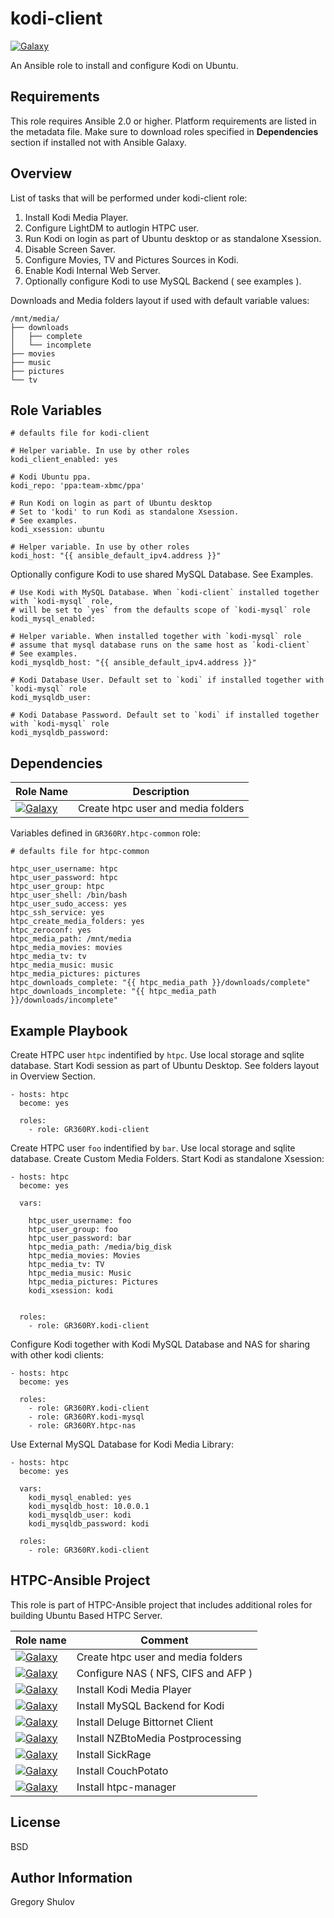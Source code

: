 kodi-client
===========

[![Galaxy](http://img.shields.io/badge/galaxy-GR360RY.kodi--client-green.svg?style=flat-square)](https://galaxy.ansible.com/list#/roles/3098)

An Ansible role to install and configure Kodi on Ubuntu.

Requirements
------------

This role requires Ansible 2.0 or higher. Platform requirements are listed in the metadata file.
Make sure to download roles specified in **Dependencies** section if installed not with Ansible Galaxy.

Overview
--------

List of tasks that will be performed under kodi-client role:

1. Install Kodi Media Player.
2. Configure LightDM to autlogin HTPC user.
3. Run Kodi on login as part of Ubuntu desktop or as standalone Xsession.
4. Disable Screen Saver.
5. Configure Movies, TV and Pictures Sources in Kodi.
6. Enable Kodi Internal Web Server.
7. Optionally configure Kodi to use MySQL Backend ( see examples ).

Downloads and Media folders layout if used with default variable values:

```
/mnt/media/
├── downloads
│   ├── complete
│   └── incomplete
├── movies
├── music
├── pictures
└── tv
```

Role Variables
--------------

```
# defaults file for kodi-client

# Helper variable. In use by other roles
kodi_client_enabled: yes

# Kodi Ubuntu ppa.
kodi_repo: 'ppa:team-xbmc/ppa'

# Run Kodi on login as part of Ubuntu desktop
# Set to 'kodi' to run Kodi as standalone Xsession.
# See examples.
kodi_xsession: ubuntu            

# Helper variable. In use by other roles
kodi_host: "{{ ansible_default_ipv4.address }}"
```

Optionally configure Kodi to use shared MySQL Database. See Examples.

```
# Use Kodi with MySQL Database. When `kodi-client` installed together with `kodi-mysql` role,
# will be set to `yes` from the defaults scope of `kodi-mysql` role
kodi_mysql_enabled: 

# Helper variable. When installed together with `kodi-mysql` role
# assume that mysql database runs on the same host as `kodi-client`
# See examples.
kodi_mysqldb_host: "{{ ansible_default_ipv4.address }}"

# Kodi Database User. Default set to `kodi` if installed together with `kodi-mysql` role
kodi_mysqldb_user:

# Kodi Database Password. Default set to `kodi` if installed together with `kodi-mysql` role
kodi_mysqldb_password:
```

Dependencies
------------

Role Name | Description
----------|-----------
[![Galaxy](http://img.shields.io/badge/galaxy-GR360RY.htpc--common-blue.svg?style=flat-square)](https://galaxy.ansible.com/GR360RY/htpc-common/)| Create htpc user and media folders|

Variables defined in `GR360RY.htpc-common` role:

```
# defaults file for htpc-common

htpc_user_username: htpc
htpc_user_password: htpc
htpc_user_group: htpc
htpc_user_shell: /bin/bash
htpc_user_sudo_access: yes
htpc_ssh_service: yes
htpc_create_media_folders: yes
htpc_zeroconf: yes
htpc_media_path: /mnt/media
htpc_media_movies: movies
htpc_media_tv: tv
htpc_media_music: music
htpc_media_pictures: pictures
htpc_downloads_complete: "{{ htpc_media_path }}/downloads/complete"
htpc_downloads_incomplete: "{{ htpc_media_path }}/downloads/incomplete"
```

Example Playbook
----------------

Create HTPC user `htpc` indentified by `htpc`. Use local storage and sqlite database.
Start Kodi session as part of Ubuntu Desktop. See folders layout in Overview Section.

```
- hosts: htpc
  become: yes

  roles:
    - role: GR360RY.kodi-client
```

Create HTPC user `foo` indentified by `bar`. Use local storage and sqlite database. Create Custom Media Folders.
Start Kodi as standalone Xsession:

```
- hosts: htpc
  become: yes

  vars:

    htpc_user_username: foo
    htpc_user_group: foo
    htpc_user_password: bar
    htpc_media_path: /media/big_disk
    htpc_media_movies: Movies
    htpc_media_tv: TV
    htpc_media_music: Music
    htpc_media_pictures: Pictures
    kodi_xsession: kodi


  roles:
    - role: GR360RY.kodi-client
```

Configure Kodi together with Kodi MySQL Database and NAS for sharing with other kodi clients:

```
- hosts: htpc
  become: yes

  roles:
    - role: GR360RY.kodi-client
    - role: GR360RY.kodi-mysql
    - role: GR360RY.htpc-nas
```

Use External MySQL Database for Kodi Media Library:

```
- hosts: htpc
  become: yes

  vars:
    kodi_mysql_enabled: yes
    kodi_mysqldb_host: 10.0.0.1
    kodi_mysqldb_user: kodi
    kodi_mysqldb_password: kodi

  roles:
    - role: GR360RY.kodi-client
```

HTPC-Ansible Project
--------------------

This role is part of HTPC-Ansible project that includes additional roles for building Ubuntu Based HTPC Server.

 Role name               | Comment
-------------------------|-----------------------------
[![Galaxy](http://img.shields.io/badge/galaxy-GR360RY.htpc--common-blue.svg?style=flat-square)](https://galaxy.ansible.com/GR360RY/htpc-common)   | Create htpc user and media folders
[![Galaxy](http://img.shields.io/badge/galaxy-GR360RY.htpc--nas-blue.svg?style=flat-square)](https://galaxy.ansible.com/GR360RY/htpc-nas)         | Configure NAS ( NFS, CIFS and AFP )
[![Galaxy](http://img.shields.io/badge/galaxy-GR360RY.kodi--client-blue.svg?style=flat-square)](https://galaxy.ansible.com/GR360RY/kodi-client)   | Install Kodi Media Player
[![Galaxy](http://img.shields.io/badge/galaxy-GR360RY.kodi--mysql-blue.svg?style=flat-square)](https://galaxy.ansible.com/GR360RY/kodi-mysql)     | Install MySQL Backend for Kodi
[![Galaxy](http://img.shields.io/badge/galaxy-GR360RY.deluge-blue.svg?style=flat-square)](https://galaxy.ansible.com/GR360RY/deluge)              | Install Deluge Bittornet Client
[![Galaxy](http://img.shields.io/badge/galaxy-GR360RY.nzbtomedia-blue.svg?style=flat-square)](https://galaxy.ansible.com/GR360RY/nzbtomedia)      | Install NZBtoMedia Postprocessing
[![Galaxy](http://img.shields.io/badge/galaxy-GR360RY.sickrage-blue.svg?style=flat-square)](https://galaxy.ansible.com/GR360RY/sickrage)          | Install SickRage
[![Galaxy](http://img.shields.io/badge/galaxy-GR360RY.couchpotato-blue.svg?style=flat-square)](https://galaxy.ansible.com/GR360RY/couchpotato)    | Install CouchPotato
[![Galaxy](http://img.shields.io/badge/galaxy-GR360RY.htpc--manager-blue.svg?style=flat-square)](https://galaxy.ansible.com/GR360RY/htpc-manager) | Install htpc-manager
<!--
[![Galaxy](http://img.shields.io/badge/galaxy-GR360RY.sabnzbd-blue.svg?style=flat-square)](https://galaxy.ansible.com/GR360RY/sabnzbd)            | Install Sabnzbd
[![Galaxy](http://img.shields.io/badge/galaxy-GR360RY.tvheadend-blue.svg?style=flat-square)](https://galaxy.ansible.com/GR360RY/tvheadend)        | Install Tvheadend

Additional Info is available at [www.htpc-ansible.org](http://www.htpc-ansible.org)
 -->
License
-------

BSD

Author Information
------------------

Gregory Shulov
